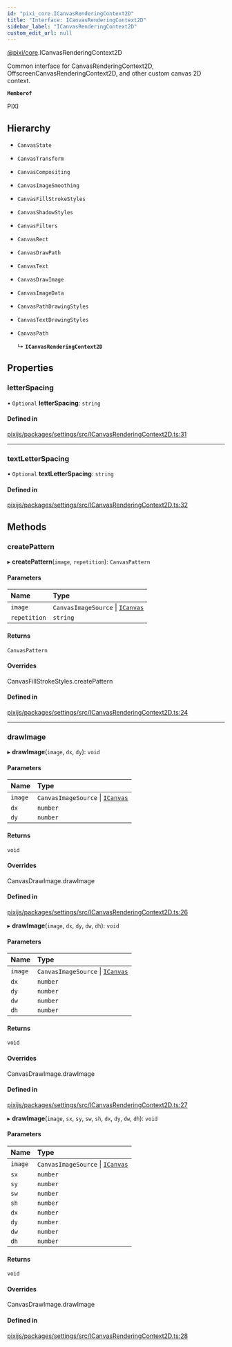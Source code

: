 ```yaml
---
id: "pixi_core.ICanvasRenderingContext2D"
title: "Interface: ICanvasRenderingContext2D"
sidebar_label: "ICanvasRenderingContext2D"
custom_edit_url: null
---
```


[@pixi/core](../modules/pixi_core.md).ICanvasRenderingContext2D

Common interface for CanvasRenderingContext2D, OffscreenCanvasRenderingContext2D, and other custom canvas 2D context.

**`Memberof`**

PIXI

## Hierarchy

- `CanvasState`

- `CanvasTransform`

- `CanvasCompositing`

- `CanvasImageSmoothing`

- `CanvasFillStrokeStyles`

- `CanvasShadowStyles`

- `CanvasFilters`

- `CanvasRect`

- `CanvasDrawPath`

- `CanvasText`

- `CanvasDrawImage`

- `CanvasImageData`

- `CanvasPathDrawingStyles`

- `CanvasTextDrawingStyles`

- `CanvasPath`

  ↳ **`ICanvasRenderingContext2D`**

## Properties

### letterSpacing

• `Optional` **letterSpacing**: `string`

#### Defined in

[pixijs/packages/settings/src/ICanvasRenderingContext2D.ts:31](https://github.com/pixijs/pixijs/blob/2194fe5c5/packages/settings/src/ICanvasRenderingContext2D.ts#L31)

___

### textLetterSpacing

• `Optional` **textLetterSpacing**: `string`

#### Defined in

[pixijs/packages/settings/src/ICanvasRenderingContext2D.ts:32](https://github.com/pixijs/pixijs/blob/2194fe5c5/packages/settings/src/ICanvasRenderingContext2D.ts#L32)

## Methods

### createPattern

▸ **createPattern**(`image`, `repetition`): `CanvasPattern`

#### Parameters

| Name | Type |
| :------ | :------ |
| `image` | `CanvasImageSource` \| [`ICanvas`](pixi_core.ICanvas.md) |
| `repetition` | `string` |

#### Returns

`CanvasPattern`

#### Overrides

CanvasFillStrokeStyles.createPattern

#### Defined in

[pixijs/packages/settings/src/ICanvasRenderingContext2D.ts:24](https://github.com/pixijs/pixijs/blob/2194fe5c5/packages/settings/src/ICanvasRenderingContext2D.ts#L24)

___

### drawImage

▸ **drawImage**(`image`, `dx`, `dy`): `void`

#### Parameters

| Name | Type |
| :------ | :------ |
| `image` | `CanvasImageSource` \| [`ICanvas`](pixi_core.ICanvas.md) |
| `dx` | `number` |
| `dy` | `number` |

#### Returns

`void`

#### Overrides

CanvasDrawImage.drawImage

#### Defined in

[pixijs/packages/settings/src/ICanvasRenderingContext2D.ts:26](https://github.com/pixijs/pixijs/blob/2194fe5c5/packages/settings/src/ICanvasRenderingContext2D.ts#L26)

▸ **drawImage**(`image`, `dx`, `dy`, `dw`, `dh`): `void`

#### Parameters

| Name | Type |
| :------ | :------ |
| `image` | `CanvasImageSource` \| [`ICanvas`](pixi_core.ICanvas.md) |
| `dx` | `number` |
| `dy` | `number` |
| `dw` | `number` |
| `dh` | `number` |

#### Returns

`void`

#### Overrides

CanvasDrawImage.drawImage

#### Defined in

[pixijs/packages/settings/src/ICanvasRenderingContext2D.ts:27](https://github.com/pixijs/pixijs/blob/2194fe5c5/packages/settings/src/ICanvasRenderingContext2D.ts#L27)

▸ **drawImage**(`image`, `sx`, `sy`, `sw`, `sh`, `dx`, `dy`, `dw`, `dh`): `void`

#### Parameters

| Name | Type |
| :------ | :------ |
| `image` | `CanvasImageSource` \| [`ICanvas`](pixi_core.ICanvas.md) |
| `sx` | `number` |
| `sy` | `number` |
| `sw` | `number` |
| `sh` | `number` |
| `dx` | `number` |
| `dy` | `number` |
| `dw` | `number` |
| `dh` | `number` |

#### Returns

`void`

#### Overrides

CanvasDrawImage.drawImage

#### Defined in

[pixijs/packages/settings/src/ICanvasRenderingContext2D.ts:28](https://github.com/pixijs/pixijs/blob/2194fe5c5/packages/settings/src/ICanvasRenderingContext2D.ts#L28)
